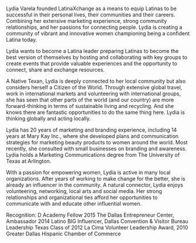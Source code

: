 ﻿---
name: Lydia Varela
description: Founder, LatinaXchange
picture: lydia_varela.jpg

---

Lydia Varela founded LatinaXchange as a means to equip Latinas to be successful in their personal lives, their communities and their careers.
Combining her extensive marketing experience, strong community relationships, and her passions for connecting people. Lydia is creating a community of vibrant and innovative women championing being a confident Latina today. 

Lydia wants to become a Latina leader preparing Latinas to become the best version of themselves by hosting and collaborating with key groups to create events that provide valuable experiences and the opportunity to connect, share and exchange resources. 

A Native Texan, Lydia is deeply connected to her local community but also considers herself a Citizen of the World. Through extensive global travel, work in international markets and volunteering with international groups, she has seen that other parts of the world (and our country) are more forward-thinking in terms of sustainable living and recycling. And she knows there are fantastic opportunities to do the same thing here. Lydia is thinking globally and acting locally. 

Lydia has 20 years of marketing and branding experience, including 14 years at Mary Kay Inc., where she developed plans and communication strategies for marketing beauty products to women around the world.  Most recently, she consulted with small businesses on branding and awareness. Lydia holds a Marketing Communications degree from The University of Texas at Arlington.

With a passion for empowering women, Lydia is active in many local organizations. After years of working to make change for the better, she is already an influencer in the community. A natural connector, Lydia enjoys volunteering, networking, local arts and social media. Her strong relationships and organizational ties afford her opportunities to communicate with and educate other influential women.

Recognition:
D Academy Fellow 2015
The Dallas Entrepreneur Center, Ambassador 2014
Latino BIG Influencer, Dallas Convention & Visitor Bureau
Leadership Texas Class of 2012
La Cima Volunteer Leadership Award, 2010 Greater Dallas Hispanic Chamber of Commerce
